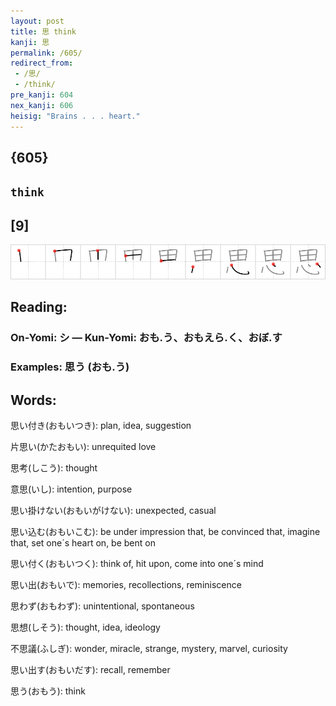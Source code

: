 ```yaml
---
layout: post
title: 思 think
kanji: 思
permalink: /605/
redirect_from:
 - /思/
 - /think/
pre_kanji: 604
nex_kanji: 606
heisig: "Brains . . . heart."
---
```


## {605}

## `think`

## [9]

<div class="stroke"><img src="../images/E6809D.png" /></div>

## Reading:

### On-Yomi: シ &mdash; Kun-Yomi: おも.う、おもえら.く、おぼ.す

### Examples: 思う (おも.う)

## Words:

思い付き(おもいつき): plan, idea, suggestion

片思い(かたおもい): unrequited love

思考(しこう): thought

意思(いし): intention, purpose

思い掛けない(おもいがけない): unexpected, casual

思い込む(おもいこむ): be under impression that, be convinced that, imagine that, set one´s heart on, be bent on

思い付く(おもいつく): think of, hit upon, come into one´s mind

思い出(おもいで): memories, recollections, reminiscence

思わず(おもわず): unintentional, spontaneous

思想(しそう): thought, idea, ideology

不思議(ふしぎ): wonder, miracle, strange, mystery, marvel, curiosity

思い出す(おもいだす): recall, remember

思う(おもう): think
